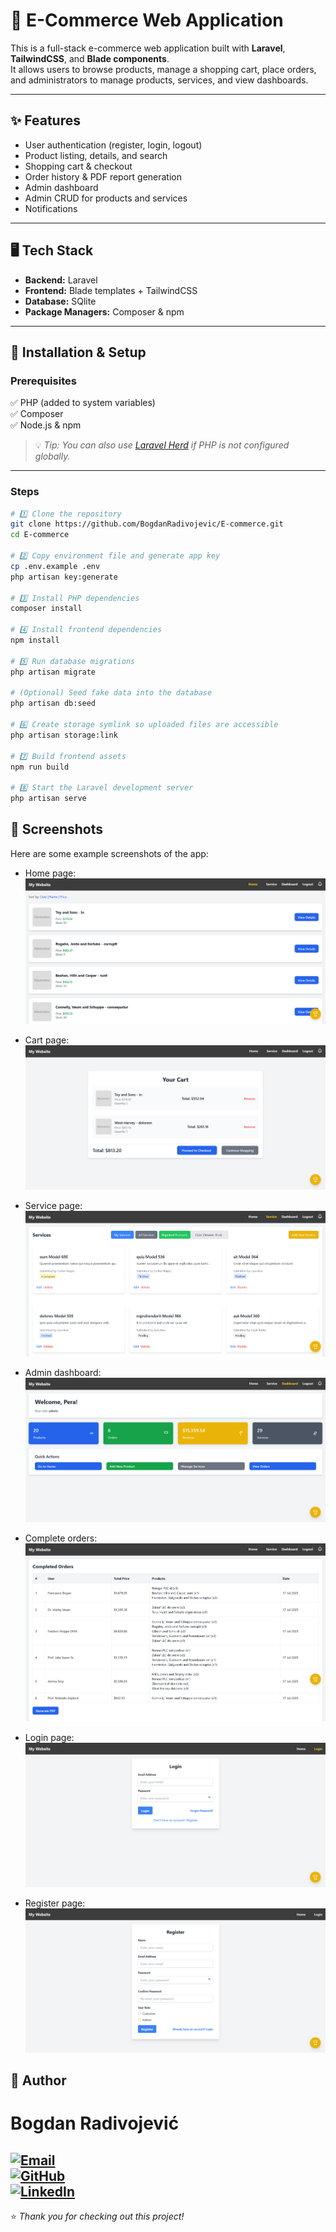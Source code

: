 # 🛒 E-Commerce Web Application

This is a full-stack e-commerce web application built with **Laravel**, **TailwindCSS**, and **Blade components**.  
It allows users to browse products, manage a shopping cart, place orders, and administrators to manage products, services, and view dashboards.

---

## ✨ Features

- User authentication (register, login, logout)
- Product listing, details, and search
- Shopping cart & checkout
- Order history & PDF report generation
- Admin dashboard
- Admin CRUD for products and services
- Notifications

---

## 🖥️ Tech Stack

- **Backend:** Laravel
- **Frontend:** Blade templates + TailwindCSS
- **Database:** SQlite
- **Package Managers:** Composer & npm

---

## 🚀 Installation & Setup

### Prerequisites
✅ PHP (added to system variables)  
✅ Composer  
✅ Node.js & npm  

> 💡 *Tip: You can also use [Laravel Herd](https://herd.laravel.com/) if PHP is not configured globally.*

---

### Steps

```bash
# 1️⃣ Clone the repository
git clone https://github.com/BogdanRadivojevic/E-commerce.git
cd E-commerce

# 2️⃣ Copy environment file and generate app key
cp .env.example .env
php artisan key:generate

# 3️⃣ Install PHP dependencies
composer install

# 4️⃣ Install frontend dependencies
npm install

# 5️⃣ Run database migrations
php artisan migrate

# (Optional) Seed fake data into the database
php artisan db:seed

# 6️⃣ Create storage symlink so uploaded files are accessible
php artisan storage:link

# 7️⃣ Build frontend assets
npm run build

# 8️⃣ Start the Laravel development server
php artisan serve
```

## 📸 Screenshots

Here are some example screenshots of the app:

- Home page:  
  ![Home Page](screenshots/home.png)

- Cart page:  
  ![Cart Page](screenshots/cart.png)

- Service page:  
  ![Service Page](screenshots/services.png)

- Admin dashboard:  
  ![Admin Dashboard](screenshots/dashboard.png)

- Complete orders:
  ![Complete Orders](screenshots/completed_orders.png)

- Login page:  
  ![Login Page](screenshots/login.png)

- Register page:  
  ![Register Page](screenshots/register.png)

## 👤 Author
<h1>Bogdan Radivojević</h1>

[![Email](https://img.shields.io/badge/Email-radivojevic.bogdan1@gmail.com-blue?style=for-the-badge&logo=gmail)](mailto:radivojevic.bogdan1@gmail.com)  
[![GitHub](https://img.shields.io/badge/GitHub-BogdanRadivojevic-181717?style=for-the-badge&logo=github)](https://github.com/BogdanRadivojevic)  
[![LinkedIn](https://img.shields.io/badge/LinkedIn-Bogdan%20Radivojevi%C4%87-0077B5?style=for-the-badge&logo=linkedin)](https://www.linkedin.com/in/bogdan-radivojevi%C4%87-4678a6260/)
---

⭐ *Thank you for checking out this project!*
